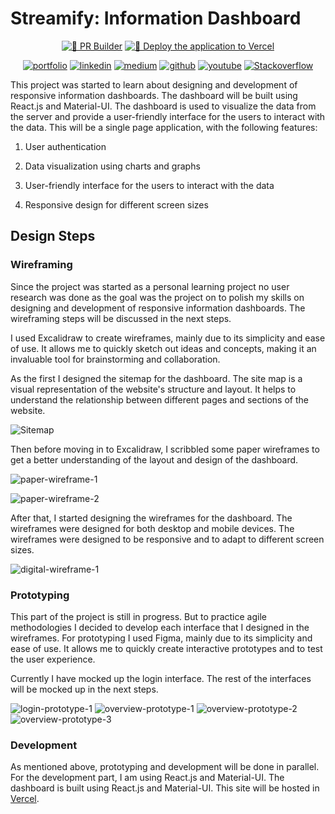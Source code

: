# Streamify: Information Dashboard

<div align="center">
  <a href="https://github.com/Achintha444/Streamify/blob/main/.github/workflows/pr-builder.yml"><img src="https://github.com/Achintha444/Streamify/actions/workflows/pr-builder.yml/badge.svg" alt="👷 PR Builder"></a>
  <a href="https://github.com/Achintha444/Streamify/blob/main/.github/workflows/deploy.yml"><img src="https://github.com/Achintha444/Streamify/actions/workflows/deploy.yml/badge.svg" alt="🚀 Deploy the application to Vercel"></a>
  
  <a href="https://achintha-isuru.vercel.app/"><img src="https://img.shields.io/badge/view_my-portfolio-violet" alt="portfolio"></a>
  <a href="https://www.linkedin.com/in/achintha-isuru/"><img src="https://img.shields.io/badge/Linkedin-%230077B5.svg?logo=linkedin&logoColor=white" alt="linkedin"></a>
  <a href="https://medium.com/@achinthaisuru444"><img src="https://img.shields.io/badge/Medium-%23000000.svg?logo=medium&logoColor=white" alt="medium"></a>
  <a href="https://github.com/Achintha444"><img src="https://img.shields.io/badge/GitHub-%23121011.svg?logo=github&logoColor=white" alt="github"></a>
<a href="https://www.youtube.com/@achinthaisuru8047"><img src="https://img.shields.io/badge/YouTube-%23FF0000.svg?logo=YouTube&logoColor=white" alt="youtube"></a>
  <a href="https://stackoverflow.com/users/10601286/achintha-isuru"><img src="https://img.shields.io/badge/Stackoverflow-orange" alt="Stackoverflow"></a>
</div>

This project was started to learn about designing and development of responsive information dashboards. The dashboard will be built using React.js and Material-UI. The dashboard is used to visualize the data from the server and provide a user-friendly interface for the users to interact with the data. This will be a single page application, with the following features:

1. User authentication

2. Data visualization using charts and graphs

3. User-friendly interface for the users to interact with the data

4. Responsive design for different screen sizes

## Design Steps

### Wireframing

Since the project was started as a personal learning project no user research was done as the goal was the project on to polish my skills on designing and development of responsive information dashboards. The wireframing steps will be discussed in the next steps.

I used Excalidraw to create wireframes, mainly due to its simplicity and ease of use. It allows me to quickly sketch out ideas and concepts, making it an invaluable tool for brainstorming and collaboration.

As the first I designed the sitemap for the dashboard. The site map is a visual representation of the website's structure and layout. It helps to understand the relationship between different pages and sections of the website.

![Sitemap](https://github.com/Achintha444/Streamify/blob/main/readme-assets/streamify-1.webp)

Then before moving in to Excalidraw, I scribbled some paper wireframes to get a better understanding of the layout and design of the dashboard.

![paper-wireframe-1](https://github.com/Achintha444/Streamify/blob/main/readme-assets/streamify-3.webp)

![paper-wireframe-2](https://github.com/Achintha444/Streamify/blob/main/readme-assets/streamify-4.webp)

After that, I started designing the wireframes for the dashboard. The wireframes were designed for both desktop and mobile devices. The wireframes were designed to be responsive and to adapt to different screen sizes.

![digital-wireframe-1](https://github.com/Achintha444/Streamify/blob/main/readme-assets/streamify-2.webp)

### Prototyping
This part of the project is still in progress. But to practice agile methodologies I decided to develop each interface that I designed in the wireframes. For prototyping I used Figma, mainly due to its simplicity and ease of use. It allows me to quickly create interactive prototypes and to test the user experience.

Currently I have mocked up the login interface. The rest of the interfaces will be mocked up in the next steps.

![login-prototype-1](https://github.com/Achintha444/Streamify/blob/main/readme-assets/streamify-5.webp)
![overview-prototype-1](https://github.com/Achintha444/Streamify/blob/main/readme-assets/streamify-7.webp)
![overview-prototype-2](https://github.com/Achintha444/Streamify/blob/main/readme-assets/streamify-8.webp)
![overview-prototype-3](https://github.com/Achintha444/Streamify/blob/main/readme-assets/streamify-9.webp)

### Development
As mentioned above, prototyping and development will be done in parallel. For the development part, I am using React.js and Material-UI. The dashboard is built using React.js and Material-UI. This site will be hosted in [Vercel](https://streamify-gilt.vercel.app/).
